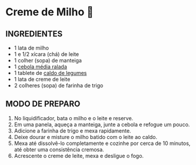 # Creme de Milho :corn:

## INGREDIENTES

- 1 lata de milho
- 1 e 1/2 xícara (chá) de leite
- 1 colher (sopa) de manteiga
- 1 [cebola média ralada](https://blog.tudogostoso.com.br/dicas-de-cozinha/como-cortar-cebola-do-jeito-certo-aprenda-com-o-tudogostoso/)
- 1 tablete de [caldo de legumes](https://blog.tudogostoso.com.br/dicas-de-cozinha/caldos-caseiros/)
- 1 lata de creme de leite
- 2 colheres (sopa) de farinha de trigo



## MODO DE PREPARO

1. No liquidificador, bata o milho e o leite e reserve.
2. Em uma panela, aqueça a manteiga, junte a cebola e refogue um pouco.
3. Adicione a farinha de trigo e mexa rapidamente.
4. Deixe dourar e misture o milho batido com o leite ao caldo.
5. Mexa até dissolvê-lo completamente e cozinhe por cerca de 10 minutos, até obter uma consistência cremosa.
6. Acrescente o creme de leite, mexa e desligue o fogo.



